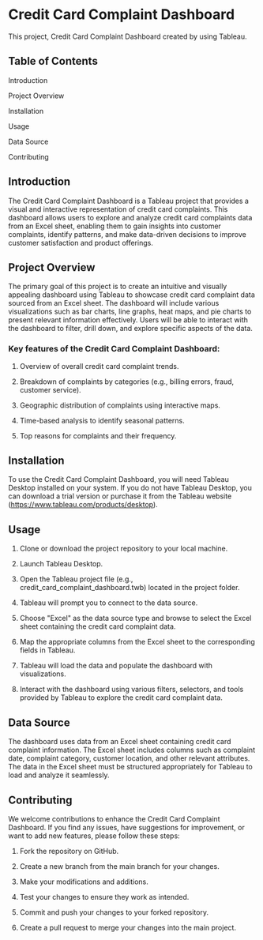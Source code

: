 # Credit Card Complaint Dashboard 

This project, Credit Card Complaint Dashboard created by using Tableau.

## Table of Contents

Introduction

Project Overview

Installation

Usage

Data Source

Contributing

## Introduction

The Credit Card Complaint Dashboard is a Tableau project that provides a visual and interactive representation of credit card complaints. This dashboard allows users to explore and analyze credit card complaints data from an Excel sheet, enabling them to gain insights into customer complaints, identify patterns, and make data-driven decisions to improve customer satisfaction and product offerings.

## Project Overview

The primary goal of this project is to create an intuitive and visually appealing dashboard using Tableau to showcase credit card complaint data sourced from an Excel sheet. The dashboard will include various visualizations such as bar charts, line graphs, heat maps, and pie charts to present relevant information effectively. Users will be able to interact with the dashboard to filter, drill down, and explore specific aspects of the data.

### Key features of the Credit Card Complaint Dashboard:

1. Overview of overall credit card complaint trends.
   
2. Breakdown of complaints by categories (e.g., billing errors, fraud, customer service).
   
3. Geographic distribution of complaints using interactive maps.

4. Time-based analysis to identify seasonal patterns.

5. Top reasons for complaints and their frequency.
   
## Installation

To use the Credit Card Complaint Dashboard, you will need Tableau Desktop installed on your system. If you do not have Tableau Desktop, you can download a trial version or purchase it from the Tableau website (https://www.tableau.com/products/desktop).

## Usage

1. Clone or download the project repository to your local machine.
   
2. Launch Tableau Desktop.
   
3. Open the Tableau project file (e.g., credit_card_complaint_dashboard.twb) located in the project folder.
   
4. Tableau will prompt you to connect to the data source.
   
5. Choose "Excel" as the data source type and browse to select the Excel sheet containing the credit card complaint data.

6. Map the appropriate columns from the Excel sheet to the corresponding fields in Tableau.

7. Tableau will load the data and populate the dashboard with visualizations.
   
8. Interact with the dashboard using various filters, selectors, and tools provided by Tableau to explore the credit card complaint data.
   
## Data Source

The dashboard uses data from an Excel sheet containing credit card complaint information. The Excel sheet includes columns such as complaint date, complaint category, customer location, and other relevant attributes. The data in the Excel sheet must be structured appropriately for Tableau to load and analyze it seamlessly.

## Contributing

We welcome contributions to enhance the Credit Card Complaint Dashboard. If you find any issues, have suggestions for improvement, or want to add new features, please follow these steps:

1. Fork the repository on GitHub.
   
2. Create a new branch from the main branch for your changes.

3. Make your modifications and additions.
   
4. Test your changes to ensure they work as intended.
   
5. Commit and push your changes to your forked repository.
   
6. Create a pull request to merge your changes into the main project.
